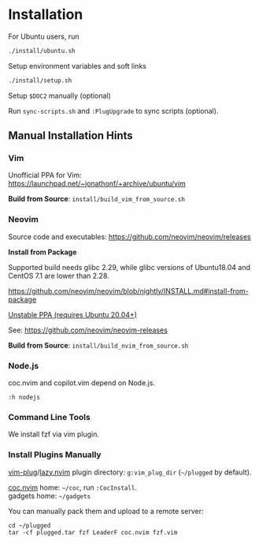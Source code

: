 # Installation

For Ubuntu users, run
```bash
./install/ubuntu.sh
```

Setup environment variables and soft links
```bash
./install/setup.sh
```

Setup `$DOC2` manually (optional)

Run `sync-scripts.sh` and `:PlugUpgrade` to sync scripts (optional).

## Manual Installation Hints

### Vim

Unofficial PPA for Vim: https://launchpad.net/~jonathonf/+archive/ubuntu/vim

**Build from Source**: `install/build_vim_from_source.sh`

### Neovim

Source code and executables: https://github.com/neovim/neovim/releases

**Install from Package**

Supported build needs glibc 2.29, while glibc versions of Ubuntu18.04 and CentOS 7.1 are lower than 2.28.

https://github.com/neovim/neovim/blob/nightly/INSTALL.md#install-from-package

[Unstable PPA (requires Ubuntu 20.04+)](https://launchpad.net/~neovim-ppa/+archive/ubuntu/unstable)

See: https://github.com/neovim/neovim-releases

**Build from Source**: `install/build_nvim_from_source.sh`

### Node.js

coc.nvim and copilot.vim depend on Node.js.

`:h nodejs`

### Command Line Tools

We install fzf via vim plugin.

### Install Plugins Manually

[vim-plug](https://github.com/junegunn/vim-plug)/[lazy.nvim](https://github.com/folke/lazy.nvim) plugin directory:
`g:vim_plug_dir` (`~/plugged` by default).

[coc.nvim](https://github.com/neoclide/coc.nvim) home: `~/coc`, run `:CocInstall`.  
gadgets home: `~/gadgets`  

You can manually pack them and upload to a remote server:
```
cd ~/plugged
tar -cf plugged.tar fzf LeaderF coc.nvim fzf.vim
```
